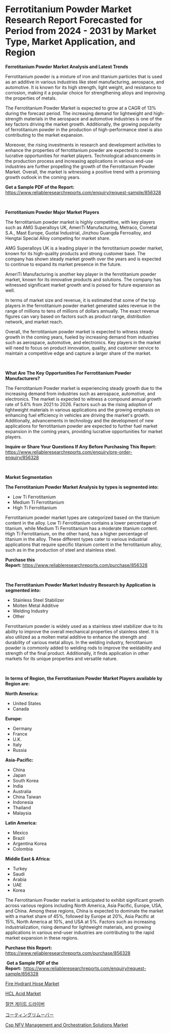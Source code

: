 <p><h1>Ferrotitanium Powder Market Research Report Forecasted for Period from 2024 -  2031 by Market Type, Market Application, and Region</h1></p><p><strong>Ferrotitanium Powder Market Analysis and Latest Trends</strong></p>
<p><p>Ferrotitanium powder is a mixture of iron and titanium particles that is used as an additive in various industries like steel manufacturing, aerospace, and automotive. It is known for its high strength, light weight, and resistance to corrosion, making it a popular choice for strengthening alloys and improving the properties of metals.</p><p>The Ferrotitanium Powder Market is expected to grow at a CAGR of 13% during the forecast period. The increasing demand for lightweight and high-strength materials in the aerospace and automotive industries is one of the key factors driving the market growth. Additionally, the growing popularity of ferrotitanium powder in the production of high-performance steel is also contributing to the market expansion.</p><p>Moreover, the rising investments in research and development activities to enhance the properties of ferrotitanium powder are expected to create lucrative opportunities for market players. Technological advancements in the production process and increasing applications in various end-use industries are further propelling the growth of the Ferrotitanium Powder Market. Overall, the market is witnessing a positive trend with a promising growth outlook in the coming years.</p></p>
<p><strong>Get a Sample PDF of the Report:&nbsp;</strong> <a href="https://www.reliableresearchreports.com/enquiry/request-sample/856328">https://www.reliableresearchreports.com/enquiry/request-sample/856328</a></p>
<p>&nbsp;</p>
<p><strong>Ferrotitanium Powder Major Market Players</strong></p>
<p><p>The ferrotitanium powder market is highly competitive, with key players such as AMG Superalloys UK, AmeriTi Manufacturing, Metraco, Cometal S.A., Mast Europe, Guotai Industrial, Jinzhou Guangda Ferroalloy, and Hengtai Special Alloy competing for market share. </p><p>AMG Superalloys UK is a leading player in the ferrotitanium powder market, known for its high-quality products and strong customer base. The company has shown steady market growth over the years and is expected to continue to expand its market presence in the future.</p><p>AmeriTi Manufacturing is another key player in the ferrotitanium powder market, known for its innovative products and solutions. The company has witnessed significant market growth and is poised for future expansion as well.</p><p>In terms of market size and revenue, it is estimated that some of the top players in the ferrotitanium powder market generated sales revenue in the range of millions to tens of millions of dollars annually. The exact revenue figures can vary based on factors such as product range, distribution network, and market reach.</p><p>Overall, the ferrotitanium powder market is expected to witness steady growth in the coming years, fueled by increasing demand from industries such as aerospace, automotive, and electronics. Key players in the market will need to focus on product innovation, quality, and customer service to maintain a competitive edge and capture a larger share of the market.</p></p>
<p>&nbsp;</p>
<p><strong>What Are The Key Opportunities For Ferrotitanium Powder Manufacturers?</strong></p>
<p><p>The Ferrotitanium Powder market is experiencing steady growth due to the increasing demand from industries such as aerospace, automotive, and electronics. The market is expected to witness a compound annual growth rate of 5.6% from 2021 to 2026. Factors such as the rising adoption of lightweight materials in various applications and the growing emphasis on enhancing fuel efficiency in vehicles are driving the market's growth. Additionally, advancements in technology and the development of new applications for ferrotitanium powder are expected to further fuel market expansion in the coming years, providing lucrative opportunities for market players.</p></p>
<p><strong>Inquire or Share Your Questions If Any Before Purchasing This Report:</strong> <a href="https://www.reliableresearchreports.com/enquiry/pre-order-enquiry/856328">https://www.reliableresearchreports.com/enquiry/pre-order-enquiry/856328</a></p>
<p>&nbsp;</p>
<p><strong>Market Segmentation</strong></p>
<p><strong>The Ferrotitanium Powder Market Analysis by types is segmented into:</strong></p>
<p><ul><li>Low Ti Ferrotitanium</li><li>Medium Ti Ferrotitanium</li><li>High Ti Ferrotitanium</li></ul></p>
<p><p>Ferrotitanium powder market types are categorized based on the titanium content in the alloy. Low Ti Ferrotitanium contains a lower percentage of titanium, while Medium Ti Ferrotitanium has a moderate titanium content. High Ti Ferrotitanium, on the other hand, has a higher percentage of titanium in the alloy. These different types cater to various industrial applications that require specific titanium content in the ferrotitanium alloy, such as in the production of steel and stainless steel.</p></p>
<p><strong>Purchase this Report:&nbsp;</strong><a href="https://www.reliableresearchreports.com/purchase/856328">https://www.reliableresearchreports.com/purchase/856328</a></p>
<p>&nbsp;</p>
<p><strong>The Ferrotitanium Powder Market Industry Research by Application is segmented into:</strong></p>
<p><ul><li>Stainless Steel Stabilizer</li><li>Molten Metal Additive</li><li>Welding Industry</li><li>Other</li></ul></p>
<p><p>Ferrotitanium powder is widely used as a stainless steel stabilizer due to its ability to improve the overall mechanical properties of stainless steel. It is also utilized as a molten metal additive to enhance the strength and durability of various metal alloys. In the welding industry, ferrotitanium powder is commonly added to welding rods to improve the weldability and strength of the final product. Additionally, it finds application in other markets for its unique properties and versatile nature.</p></p>
<p>&nbsp;</p>
<p><strong>In terms of Region, the Ferrotitanium Powder Market Players available by Region are:</strong></p>
<p>
    <p> <strong> North America: </strong>
        <ul>
            <li>United States</li>
            <li>Canada</li>
        </ul>
        </p> 
    <p> <strong> Europe: </strong>
        <ul>
            <li>Germany</li>
            <li>France</li>
            <li>U.K.</li>
            <li>Italy</li>
            <li>Russia</li>
        </ul>
        </p> 
    <p> <strong> Asia-Pacific: </strong>
        <ul>
            <li>China</li>
            <li>Japan</li>
            <li>South Korea</li>
            <li>India</li>
            <li>Australia</li>
            <li>China Taiwan</li>
            <li>Indonesia</li>
            <li>Thailand</li>
            <li>Malaysia</li>
        </ul>
        </p> 
    <p> <strong> Latin America: </strong>
        <ul>
            <li>Mexico</li>
            <li>Brazil</li>
            <li>Argentina Korea</li>
            <li>Colombia</li>
        </ul>
        </p> 
    <p> <strong> Middle East & Africa: </strong>
        <ul>
            <li>Turkey</li>
            <li>Saudi</li>
            <li>Arabia</li>
            <li>UAE</li>
            <li>Korea</li>
        </ul>
    </p>
    </p>
<p><p>The Ferrotitanium Powder market is anticipated to exhibit significant growth across various regions including North America, Asia Pacific, Europe, USA, and China. Among these regions, China is expected to dominate the market with a market share of 45%, followed by Europe at 20%, Asia Pacific at 15%, North America at 10%, and USA at 5%. Factors such as increasing industrialization, rising demand for lightweight materials, and growing applications in various end-user industries are contributing to the rapid market expansion in these regions.</p></p>
<p><strong>Purchase this Report: </strong><a href="https://www.reliableresearchreports.com/purchase/856328">https://www.reliableresearchreports.com/purchase/856328</a></p>
<p>&nbsp;<strong>Get a Sample PDF of the Report:&nbsp;&nbsp;</strong><a href="https://www.reliableresearchreports.com/enquiry/request-sample/856328">https://www.reliableresearchreports.com/enquiry/request-sample/856328</a></p>
<p><strong></strong></p>
<p><p><a href="https://github.com/brenzgnarento/Market-Research-Report-List-1/blob/main/fire-hydrant-hose-market.md">Fire Hydrant Hose Market</a></p><p><a href="https://github.com/jerrycopelandthomaswsqd8q/Market-Research-Report-List-1/blob/main/hcl-acid-market.md">HCL Acid Market</a></p><p><a href="https://github.com/nuekbpymrrz5/Market-Research-Report-List-1/blob/main/3746087190402.md">절연 게이트 드라이버</a></p><p><a href="https://github.com/jkjreqjscoxx7/Market-Research-Report-List-1/blob/main/4347415190617.md">コーティングリムーバー</a></p><p><a href="https://issuu.com/reportprime-2/docs/csp-nfv-management-and-orchestration-solutions-mar">Csp NFV Management and Orchestration Solutions Market</a></p></p>